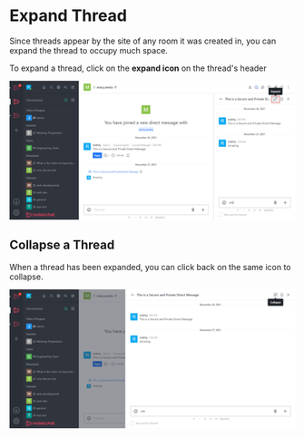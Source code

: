 # Expand Thread

Since threads appear by the site of any room it was created in, you can expand the thread to occupy much space.

To expand a thread, click on the **expand icon** on the thread's header

![](<../../../../../.gitbook/assets/image (650) (1).png>)

## Collapse a Thread

When a thread has been expanded, you can click back on the same icon to collapse.

![](<../../../../../.gitbook/assets/image (653).png>)
